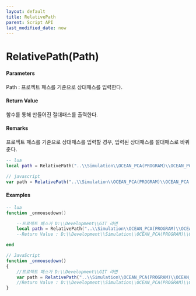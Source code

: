 ```yaml
---
layout: default
title: RelativePath
parent: Script API
last_modified_date: now
---
```

# RelativePath\(Path\)

#### Parameters

Path : 프로젝트 패스를 기준으로 상대패스를 입력한다.

#### Return Value

함수를 통해 만들어진 절대패스를 출력한다.

#### Remarks
프로젝트 패스를 기준으로 상대패스를 입력할 경우, 입력된 상대패스를 절대패스로 바꿔준다.


```lua
-- lua
local path = RelativePath("..\\Simulation\\OCEAN_PCA(PROGRAM)\\OCEAN_PCA.exe")
```

```js
// javascript
var path = RelativePath("..\\Simulation\\OCEAN_PCA(PROGRAM)\\OCEAN_PCA.exe")
```

#### 

#### Examples

```lua
-- lua
function _onmousedown()

    --프로젝트 패스가 D:\\Development\\GIT 라면
    local path = RelativePath("..\\Simulation\\OCEAN_PCA(PROGRAM)\\OCEAN_PCA.exe")
    --Return Value : D:\\Development\\Simulation\\OCEAN_PCA(PROGRAM)\\OCEAN_PCA.exe

end
```

```js
// JavaScript
function _onmousedown()
{    
    //프로젝트 패스가 D:\\Development\\GIT 라면
    var path = RelativePath("..\\Simulation\\OCEAN_PCA(PROGRAM)\\OCEAN_PCA.exe");
    //Return Value : D:\\Development\\Simulation\\OCEAN_PCA(PROGRAM)\\OCEAN_PCA.exe
}
```



